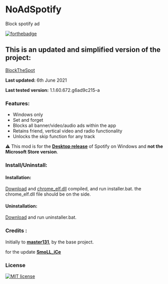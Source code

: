 # NoAdSpotify
 Block spotify ad

 [![forthebadge](https://forthebadge.com/images/badges/made-with-c-plus-plus.svg)](https://forthebadge.com)

## This is an updated and simplified version of the project: 
[BlockTheSpot](https://github.com/master131/BlockTheSpot)

**Last updated:** 6th June 2021

**Last tested version:** 1.1.60.672.g6ad9c215-a

### Features:
* Windows only
* Set and forget
* Blocks all banner/video/audio ads within the app
* Retains friend, vertical video and radio functionality
* Unlocks the skip function for any track

:warning: This mod is for the [**Desktop release**](https://www.spotify.com/download/windows/) of Spotify on Windows and **not the Microsoft Store version**.

### Install/Uninstall:

#### Installation:
[Download](https://raw.githubusercontent.com/SmoLL-iCe/NoAdSpotify/main/Release/installer.bat) and [chrome_elf.dll](https://github.com/SmoLL-iCe/NoAdSpotify/raw/main/Release/chrome_elf.dll) compiled, and run installer.bat.
the chrome_elf.dll file should be on the side. 

#### Uninstallation:
[Download](https://raw.githubusercontent.com/SmoLL-iCe/NoAdSpotify/main/Release/uninstaller.bat) and run uninstaller.bat.

### Credits :
Initially to [**master131**](https://github.com/master131), by the base project. 

for the update [**SmoLL_iCe**](https://github.com/SmoLL-iCe)

### License
[![MIT license](https://img.shields.io/badge/License-MIT-blue.svg)](https://github.com/SmoLL-iCe/NoAdSpotify/blob/main/LICENSE)